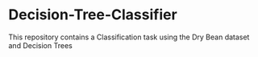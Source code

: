 # Decision-Tree-Classifier
This repository contains a Classification task using the Dry Bean dataset and Decision Trees
